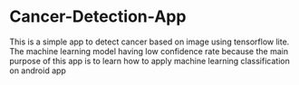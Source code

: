 ﻿# Cancer-Detection-App

This is a simple app to detect cancer based on image using tensorflow lite. The machine learning model having low confidence rate because the main purpose of this app is to learn how to apply machine learning classification on android app
